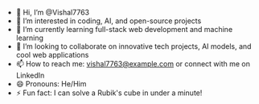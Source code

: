 - 👋 Hi, I’m @Vishal7763
- 👀 I’m interested in coding, AI, and open-source projects
- 🌱 I’m currently learning full-stack web development and machine learning
- 💞️ I’m looking to collaborate on innovative tech projects, AI models, and cool web applications
- 📫 How to reach me: vishal7763@example.com or connect with me on LinkedIn
- 😄 Pronouns: He/Him
- ⚡ Fun fact: I can solve a Rubik's cube in under a minute!

<!---
Vishal7763/Vishal7763 is a ✨ special ✨ repository because its `README.md` (this file) appears on your GitHub profile.
You can click the Preview link to take a look at your changes.
--->

